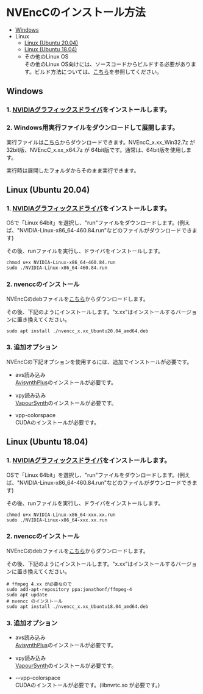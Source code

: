 
# NVEncCのインストール方法

- [Windows](./Install.ja.md#windows)
- Linux
  - [Linux (Ubuntu 20.04)](./Install.ja.md#linux-ubuntu-2004)
  - [Linux (Ubuntu 18.04)](./Install.ja.md#linux-ubuntu-1804)
  - その他のLinux OS  
    その他のLinux OS向けには、ソースコードからビルドする必要があります。ビルド方法については、[こちら](./Build.ja.md)を参照してください。


## Windows

### 1. [NVIDIAグラフィックスドライバ](https://www.nvidia.co.jp/Download/index.aspx?lang=jp)をインストールします。
### 2. Windows用実行ファイルをダウンロードして展開します。  
実行ファイルは[こちら](https://github.com/rigaya/NVEnc/releases)からダウンロードできます。NVEncC_x.xx_Win32.7z が 32bit版、NVEncC_x.xx_x64.7z が 64bit版です。通常は、64bit版を使用します。

実行時は展開したフォルダからそのまま実行できます。
  
## Linux (Ubuntu 20.04)

### 1. [NVIDIAグラフィックスドライバ](https://www.nvidia.co.jp/Download/index.aspx?lang=jp)をインストールします。  
OSで「Linux 64bit」を選択し、"run"ファイルをダウンロードします。(例えば、"NVIDIA-Linux-x86_64-460.84.run"などのファイルがダウンロードできます)

その後、runファイルを実行し、ドライバをインストールします。
```Shell
chmod u+x NVIDIA-Linux-x86_64-460.84.run
sudo ./NVIDIA-Linux-x86_64-460.84.run
```

### 2. nvenccのインストール
NVEncCのdebファイルを[こちら](https://github.com/rigaya/NVEnc/releases)からダウンロードします。

その後、下記のようにインストールします。"x.xx"はインストールするバージョンに置き換えてください。

```Shell
sudo apt install ./nvencc_x.xx_Ubuntu20.04_amd64.deb
```

### 3. 追加オプション
NVEncCの下記オプションを使用するには、追加でインストールが必要です。

- avs読み込み  
  [AvisynthPlus](https://github.com/AviSynth/AviSynthPlus)のインストールが必要です。
  
- vpy読み込み  
  [VapourSynth](https://www.vapoursynth.com/)のインストールが必要です。
  
- vpp-colorspace  
  CUDAのインストールが必要です。


## Linux (Ubuntu 18.04)

### 1. [NVIDIAグラフィックスドライバ](https://www.nvidia.co.jp/Download/index.aspx?lang=jp)をインストールします。  
OSで「Linux 64bit」を選択し、"run"ファイルをダウンロードします。(例えば、"NVIDIA-Linux-x86_64-460.84.run"などのファイルがダウンロードできます)

その後、runファイルを実行し、ドライバをインストールします。
```Shell
chmod u+x NVIDIA-Linux-x86_64-xxx.xx.run
sudo ./NVIDIA-Linux-x86_64-xxx.xx.run
```

### 2. nvenccのインストール
NVEncCのdebファイルを[こちら](https://github.com/rigaya/NVEnc/releases)からダウンロードします。

その後、下記のようにインストールします。"x.xx"はインストールするバージョンに置き換えてください。

```Shell
# ffmpeg 4.xx が必要なので
sudo add-apt-repository ppa:jonathonf/ffmpeg-4
sudo apt update
# nvencc のインストール
sudo apt install ./nvencc_x.xx_Ubuntu18.04_amd64.deb
```

### 3. 追加オプション
- avs読み込み  
  [AvisynthPlus](https://github.com/AviSynth/AviSynthPlus)のインストールが必要です。
  
- vpy読み込み  
  [VapourSynth](https://www.vapoursynth.com/)のインストールが必要です。
  
- --vpp-colorspace  
  CUDAのインストールが必要です。(libnvrtc.so が必要です。)
















